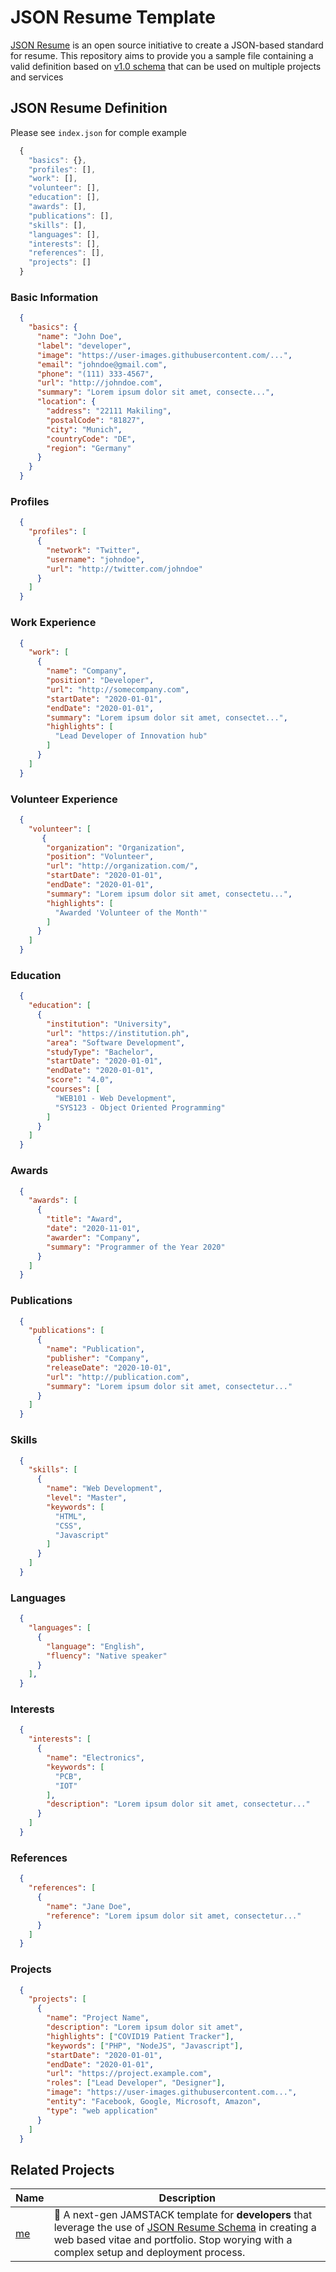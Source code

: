 # JSON Resume Template
[JSON Resume](https://jsonresume.org/) is an open source initiative to create a JSON-based standard for resume. This repository aims to provide you a sample file containing a valid definition based on [v1.0 schema](https://github.com/jsonresume/resume-schema/blob/v1.0.0/schema.json) that can be used on multiple projects and services

## JSON Resume Definition
Please see  `index.json` for comple example
```javascript
  {
    "basics": {},
    "profiles": [],
    "work": [],
    "volunteer": [],
    "education": [],
    "awards": [],
    "publications": [],
    "skills": [],
    "languages": [],
    "interests": [],
    "references": [],
    "projects": []
  }

```

### Basic Information

```json
  {
    "basics": {
      "name": "John Doe",
      "label": "developer",
      "image": "https://user-images.githubusercontent.com/...",
      "email": "johndoe@gmail.com",
      "phone": "(111) 333-4567",
      "url": "http://johndoe.com",
      "summary": "Lorem ipsum dolor sit amet, consecte...",
      "location": {
        "address": "22111 Makiling",
        "postalCode": "81827",
        "city": "Munich",
        "countryCode": "DE",
        "region": "Germany"
      }
    }
  }
```

### Profiles

```json
  {
    "profiles": [
      {
        "network": "Twitter",
        "username": "johndoe",
        "url": "http://twitter.com/johndoe"
      }
    ]
  }

```

### Work Experience

```json
  {
    "work": [
      {
        "name": "Company",
        "position": "Developer",
        "url": "http://somecompany.com",
        "startDate": "2020-01-01",
        "endDate": "2020-01-01",
        "summary": "Lorem ipsum dolor sit amet, consectet...",
        "highlights": [
          "Lead Developer of Innovation hub"
        ]
      }
    ]
  }
```

### Volunteer Experience

```json
  {
    "volunteer": [
       {
        "organization": "Organization",
        "position": "Volunteer",
        "url": "http://organization.com/",
        "startDate": "2020-01-01",
        "endDate": "2020-01-01",
        "summary": "Lorem ipsum dolor sit amet, consectetu...",
        "highlights": [
          "Awarded 'Volunteer of the Month'"
        ]
      }
    ]
  }
```

### Education

```json
  {
    "education": [
      {
        "institution": "University",
        "url": "https://institution.ph",
        "area": "Software Development",
        "studyType": "Bachelor",
        "startDate": "2020-01-01",
        "endDate": "2020-01-01",
        "score": "4.0",
        "courses": [
          "WEB101 - Web Development",
          "SYS123 - Object Oriented Programming"
        ]
      }
    ]
  }
```

### Awards

```json
  {
    "awards": [
      {
        "title": "Award",
        "date": "2020-11-01",
        "awarder": "Company",
        "summary": "Programmer of the Year 2020"
      }
    ]
  }
```

### Publications

```json
  {
    "publications": [
      {
        "name": "Publication",
        "publisher": "Company",
        "releaseDate": "2020-10-01",
        "url": "http://publication.com",
        "summary": "Lorem ipsum dolor sit amet, consectetur..."
      }
    ]
  }
```


### Skills

```json
  {
    "skills": [
      {
        "name": "Web Development",
        "level": "Master",
        "keywords": [
          "HTML",
          "CSS",
          "Javascript"
        ]
      }
    ]
  }
```

### Languages

```json
  {
    "languages": [
      {
        "language": "English",
        "fluency": "Native speaker"
      }
    ],
  }
```


### Interests

```json
  {
    "interests": [
      {
        "name": "Electronics",
        "keywords": [
          "PCB",
          "IOT"
        ],
        "description": "Lorem ipsum dolor sit amet, consectetur..."
      }
    ]
  }
```

### References

```json
  {
    "references": [
      {
        "name": "Jane Doe",
        "reference": "Lorem ipsum dolor sit amet, consectetur..."
      }
    ]
  }
```

### Projects

```json
  {
    "projects": [
      {
        "name": "Project Name",
        "description": "Lorem ipsum dolor sit amet",
        "highlights": ["COVID19 Patient Tracker"],
        "keywords": ["PHP", "NodeJS", "Javascript"],
        "startDate": "2020-01-01",
        "endDate": "2020-01-01",
        "url": "https://project.example.com",
        "roles": ["Lead Developer", "Designer"],
        "image": "https://user-images.githubusercontent.com...",
        "entity": "Facebook, Google, Microsoft, Amazon",
        "type": "web application"
      }
    ]
  }
```

## Related Projects
| Name | Description |
|---|---|
| [me](https://github.com/jkga/me) | :rocket: A next-gen JAMSTACK template for **developers** that leverage the use of [JSON Resume Schema](https://jsonresume.org/schema) in creating a web based vitae and portfolio. Stop worying with a complex setup and deployment process.